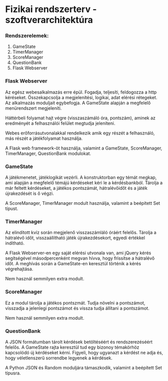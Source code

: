 # Fizikai rendszerterv - szoftverarchitektúra


### Rendszerelemek:
1. GameState
2. TimerManager
3. ScoreManager
4. QuestionBank
5. Flask Webserver

### Flask Webserver
Az egész webesalkalmazás erre épül. Fogadja, teljesíti, feldogozza a http kéréseket. Összekapcsolja a megjelenítési, logikai, adat elérési rétegeket. Az alkalmazás moduljait egybefogja. 
A GameState alapján a megfelelő menürendszert megjeleníti.
 
Háttérbeli folyamat hajt végre (visszaszámáló óra, pontszám), aminek az eredményét a felhasználói felület megtudja jeleníteni.

Webes erőforrásutvonalakkal rendelkezik amik egy részét a felhasználó, más részét a játékfolyamat használja.


A Flask web framework-öt használja, valamint a GameState, ScoreManager, TimerManager, QuestionBank modulokat. 

### GameState
A játékmenetet, játéklogikát vezérli. A konstruktorban egy témát megkap, ami alapján a megfelelő témájú kérdéseket kéri le a kérdésbankból. Tárolja a már feltett kérdéseket, a játékos pontszámát, hátralévőidőt és a játék újrakezdését is ő végzi.

A ScoreManager, TimerManager modult használja, valamint a beépített Set típust.

### TimerManager
Az elindított kvíz során megjelenő visszaszámláló óráért felelős. Tárolja a hátralévő időt, visszaállítható játék újrakezdésekort, egyedi értékkel indítható.

A Flask Webserver-en egy saját elérési utvonala van, ami jQuery kérés segítségével másodpercenként megvan hívva, hogy frissítse a hátralévő időt. A meghívás során a GameState-en keresztül történik a kérés végrehajtása.

Nem használ semmilyen extra modult.


### ScoreManager
Ez a modul tárolja a játékos pontszmát. Tudja növelni a pontszámot, visszadja a jelenlegi pontszámot és vissza tudja állítani a pontszámot.

Nem használ semmilyen extra modult.

### QuestionBank
A JSON formátumban tárolt kérdések betöltéséért és rendszerezéséért felelős. A GameState rajta keresztül tud egy bizonoy témakörhöz kapcsolódó új kérdéseket kérni. Figyeli, hogy ugyanazt a kérdést ne adja és, hogy véletlenszerű sorrendbe legyenek a kérdések.

A Python JSON és Random moduljára támaszkodik, valamint a beépített Set típusra.